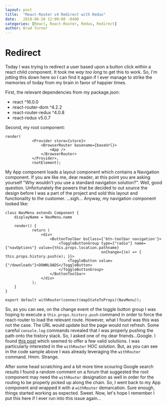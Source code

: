 ```yaml
---
layout: post
title:  "React-Router v4 Redirect with Redux"
date:   2018-08-28 12:00:00 -0400
categories: [React, React-Router, Redux, Redirect]
author: Brad Turner
---
```


# Redirect

Today I was trying to redirect a user based upon a button click within a react child component.  It took me _way too long_ to get this to work.  So, I'm jotting this down here so I can find it again if I ever manage to strike the memories of today from my brain in favor of happier times.

First, the relevant dependencies from my package.json:

- react ^16.0.0
- react-router-dom ^4.2.2
- react-router-redux ^4.0.8
- react-redux v5.0.7

Second, my root component:

```
render(
            <Provider store={store}>
                <BrowserRouter basename={baseUrl}>
                    <App />
                </BrowserRouter>
            </Provider>,
            rootElement);
```

My App component loads a layout component which contains a Navigation component.  If you are like me, dear reader, at this point you are asking yourself "Why wouldn't you use a standard navigation solution?".  Well, good question.  Unfortunately the powers that be decided to out source the design before I was a part of the project and sold this layout and functionality to the customer. ...sigh... Anyway, my navigation component looked like:

```
class NavMenu extends Component {
    displayName = NavMenu.name

    render() {
            return (
                <div>
                    <ButtonToolbar bsClass={'btn-toolbar navigation'}>
                        <ToggleButtonGroup type={"radio"} name={"navOptions"} value={this.props.location.pathname}
                                           onChange={(e) => { this.props.history.push(e); }}>
                            <ToggleButton value={"/downloads"}>DOWNLOADS</ToggleButton>
                        </ToggleButtonGroup>
                    </ButtonToolbar>
                </div>
            );
    }
}

export default withRouter(connect(mapStateToProps)(NavMenu));
```

So, as you can see, on the change event of the toggle button group I was hoping to execute a ```this.props.history.push``` command in order to force the react-router to load the relevant route.  However, what I found was this was not the case.  The URL would update but the page would not refresh.  Some careful ```console.log``` commands revealed that I was properly pushing the path onto the history stack.  So, I asked one of my dear friends...Google.  I found [this post] which seemed to offer a few valid solutions.  I was particularly interested in the ```withRouter``` HOC solution.  But, as you can see in the code sample above I was already leveraging the ```withRouter``` command.  Hmm.  Strange.

After some head scratching and a bit more time scouring Google search results I found a random comment on a forum that suggested the root component may need the ```withRouter``` designation as well in order for the routing to be properly picked up along the chain.  So, I went back to my App component and wrapped it with a ```withRouter``` demarcation.  Sure enough, things started working as expected.  Sweet.  Now, let's hope I remember I put this here if I ever run into this issue again...

[redirect]: https://en.wikipedia.org/wiki/URL_redirection
[this post]: https://stackoverflow.com/a/42124328/70130

